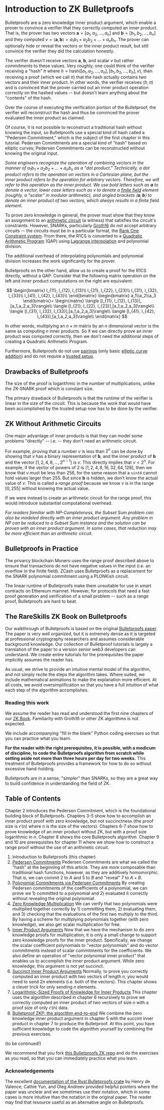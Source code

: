 # Introduction to ZK Bulletproofs

Bulletproofs are a zero knowledge inner product argument, which enable a prover to convince a verifier that they correctly computed an inner product. That is, the prover has two vectors $\mathbf{a} = [a_1, a_2, \dots, a_n]$ and $\mathbf{b} = [b_1, b_2, \dots, b_n]$ and they computed $v = \langle\mathbf{a},\mathbf{b}\rangle=a_1b_1+a_2b_2 + \dots +a_nb_n$. The prover can optionally hide or reveal the vectors or the inner product result, but still convince the verifier they did the calculation honestly.

The verifier doesn't receive vectors $\mathbf{a}$, $\mathbf{b}$, and scalar $v$ but rather *commitments* to these values. Very roughly, one could think of the verifier receiving a "hash" $h$ where $h = \mathsf{hash}([a_1, a_2, \dots, a_n],[b_1, b_2, \dots, b_n],v)$, then receiving a proof (which we call $\pi$) that the hash actually contains two vectors and their inner product. In other words, the verifier receives $(h, \pi)$ and is convinced that the prover carried out an inner product operation correctly on the hashed values -- but doesn't learn anything about the "contents" of the hash.

Over the course of executing the verification portion of the Bulletproof, the verifier will reconstruct the hash and thus be convinced the prover evaluated the inner product as claimed.

Of course, it is not possible to reconstruct a traditional hash without knowing the input, so Bulletproofs use a special kind of hash called a "Pedersen Commitment," which is the subject of the first chapter in this tutorial. Pedersen Commitments are a special kind of "hash" based on elliptic curves; Pedersen Commitments can be reconstructed without knowing the original input.

*Some engineers recognize the operation of combining vectors in the manner of $a_1b_1+a_2b_2 + \dots +a_nb_n$ as a "dot product." Technically, a dot product refers to the operation on vectors in a Cartesian plane, but the inner product refers to the operation for arbitrary vectors. Therefore, we will refer to this operation as the inner product. We use bold letters such as $\mathbf{a}$ to denote a vector, lower case letters such as $v$ to denote a [finite field](https://www.rareskills.io/post/finite-fields) element (roughly, a "scalar" in modular arithmetic), and angled brackets $\langle\mathbf{a},\mathbf{b}\rangle$ to denote an inner product of two vectors, which always results in a finite field element.*

To prove zero knowledge in general, the prover must show that they know an assignment to an [arithmetic circuit](https://www.rareskills.io/post/arithmetic-circuit) (a witness) that satisfies the circuit's constraints. However, SNARKs, particularly [Groth16](https://www.rareskills.io/post/groth16) do not accept arbitrary circuits -- the circuits must be in a particular format, the [Rank One Constraint system](https://www.rareskills.io/post/rank-1-constraint-system). From there, the R1CS is converted to a [Quadratic Arithmetic Program](https://www.rareskills.io/post/quadratic-arithmetic-program) (QAP) using [Lagrange interpolation](https://www.rareskills.io/post/python-lagrange-interpolation) and polynomial division.

The additional overhead of interpolating polynomials and polynomial division increases the work significantly for the prover.

Bulletproofs on the other hand, allow us to create a proof for the R1CS directly, without a QAP. Consider that the following matrix operation on the left and inner product computations on the right are equivalent:

$$
\begin{bmatrix}
l_{11}, l_{12}, l_{13}\\
l_{21}, l_{22}, l_{23}\\
l_{31}, l_{32}, l_{33}\\
l_{41}, l_{42}, l_{43}\\
\end{bmatrix}
\begin{bmatrix}
a_1\\a_2\\a_3
\end{bmatrix}=
\begin{matrix}
\langle [l_{11}, l_{12}, l_{13}],[a_1,a_2,a_3]\rangle\\
\langle [l_{21}, l_{22}, l_{23}],[a_1,a_2,a_3]\rangle\\
\langle [l_{31}, l_{32}, l_{33}],[a_1,a_2,a_3]\rangle\\
\langle [l_{41}, l_{42}, l_{43}],[a_1,a_2,a_3]\rangle\\
\end{matrix}
$$

In other words, multiplying an $n \times m$ matrix by an $n$ dimensional vector is the same as computing $n$ inner products. So if we can directly prove an inner product was computed correctly, then we don't need the additional steps of creating a Quadratic Arithmetic Program.

Furthermore, Bulletproofs do not use [pairings](https://www.rareskills.io/post/bilinear-pairing) (only basic [elliptic curve addition](https://www.rareskills.io/post/elliptic-curve-addition)) and do not require a [trusted setup](https://www.rareskills.io/post/trusted-setup).

## Drawbacks of Bulletproofs
The size of the proof is logarithmic in the number of multiplications, unlike the ZK-SNARK proof which is constant size.

The primary drawback of Bulletproofs is that the runtime of the verifier is linear in the size of the circuit. This is because the work that would have been accomplished by the trusted setup now has to be done by the verifier.

## ZK Without Arithmetic Circuits
One major advantage of inner products is that they can model some problems "directly" -- i.e. -- they don't need an arithmetic circuit.

For example, proving that a number $v$ is less than $2^n$ can be done by showing that $v$ has a binary representation of $\mathbf{b}$, and the inner product of $\mathbf{b}$ and the vector $[1,2,4,8,...,2^{n-1}]$ is $v$. This directly implies that $v < 2^n$. For example, if the vector of powers of 2 is $[1,2,4,8,16,32,64,128]$, then we know that $v$ must be less than 256, for the same reason that a `uint8` cannot hold values larger than 255. But since $\mathbf{b}$ is hidden, we don't know the actual value of $v$. This is called a *range proof* because we know $v$ is in the range $[0,255]$ without knowing the actual value.

If we were instead to create an arithmetic circuit for the range proof, this would introduce substantial computational overhead.

*For readers familiar with NP-Completeness, the Subset Sum problem can also be modeled directly with an inner product argument. Any problem in NP can be reduced to a Subset Sum instance and the solution can be proven with an inner product argument. In some cases, that reduction may be more efficient than an arithmetic circuit.*

## Bulletproofs in Practice
The privarcy blockchain Monero uses the range proof described above to ensure that transactions do not have negative values in the input (i.e. an overflow in the finite field). ZCash uses Bulletproofs as a replacement for the SNARK polynomial commitment using a PLONKish circuit.

The linear runtime of Bulletproofs make them unsuitable for use in smart contracts on Ethereum mainnet. However, for protocols that need a fast proof generation and verification of a small problem -- such as a range proof, Bulletproofs are hard to beat.

## The RareSkills ZK Book on Bulletproofs
Our walkthrough of Bulletproofs is based on the original [Bulletproofs paper](https://eprint.iacr.org/2017/1066.pdf). The paper is very well organized, but it is extremely dense as it is targeted at professional cryptography researchers and assumes considerable background knowledge. Our collection of Bulletproof tutorials is largely a translation of the paper to a version senior web3 developers can understand. We create entire tutorials for the prerequisites the paper implicitly assumes the reader has.

As usual, we strive to provide an intuitive mental model of the algorithm, and not simply recite the steps the algorithm takes. Where suited, we include mathematical animations to make the explanation more efficient. At all costs, we avoid oversimplification so that you have a full intuition of what each step of the algorithm accomplishes.

### Reading this work
We assume the reader has read and understood the first nine chapters of our [ZK Book](https://www.rareskills.io/zk-book). Familiarity with Groth16 or other ZK algorithms is not expected.

We include accompanying "fill in the blank" Python coding exercises so that you can practice what you learn.

**For the reader with the right prerequisites, it is possible, with a modicum of discipline, to code the Bulletproofs algorithm from scratch while setting aside not more than three hours per day for two weeks.** This treatment of Bulletproofs provides a framework for how to do so without excessive hand-holding.

Bulletproofs are in a sense, "simpler" than SNARKs, so they are a great way to build confidence in understanding the field of ZK.

## Table of Contents
Chapter 2 introduces the Pedersen Commitment, which is the foundational building block of Bulletproofs. Chapters 3-5 show how to accomplish an inner product proof with zero knowledge, but not succinctness (the proof size is $\mathcal{O}(n)$ where $n$ is the size of the vectors). Chapters 6-7 show how to prove knowledge of an inner product without ZK, but with a proof size logarithmic in $n$. Chapter 8 shows the core Bulletproofs algorithm. Chapter 9 and 10 are prerequisites for chapter 11 where we show how to construct a range proof without the use of an arithmetic circuit.

1. Introduction to Bulletproofs (this chapter)
2. [Pedersen Commitments](https://www.rareskills.io/post/pedersen-commitment) Pedersen Commitments are what we called the "hash" at the beginning of this article. They are more composable than traditional hash functions, however, as they are additively homomorphic. That is, we can commit 2 to $A$ and 5 to $B$ and "reveal" 7 to $A + B$.
3. [Polynomial Commitments via Pedersen Commitments](https://www.rareskills.io/post/pedersen-polynomial-commitment) By creating Pedersen commitments of the coefficients of a polynomial, we can prove we 1) committed to a polynomial and 2) evaluated it correctly without revealing the original polynomial.
4. [Zero Knowledge Multiplication](https://www.rareskills.io/post/zk-multiplication) We can verify that two polynomials were multiplied together correctly by 1) committing them, 2) evaluating them, and 3) checking that the evaluations of the first two multiply to the third. By having a scheme for multiplying polynomials together (with zero knowledge), we also get scalar multiplication for free.
5. [Inner Product Arguments](https://www.rareskills.io/post/inner-product-argument) Now that we have the mechanism to do zero knowledge proofs for multiplication, it is only a small change to support zero knowledge proofs for the inner product. Specifically, we change the scalar coefficient polynomials to "vector polynomials" and do vector commitments instead of scalar commitments for the coefficients. We also define an operation of "vector polynomial inner product" that enables us to accomplish the inner product argument. While zero knowledge, this argument is not yet succinct.
6. [Succinct Inner Product Arguments](https://www.rareskills.io/post/outer-product-inner-product) Normally, to prove you correctly computed an inner product with two vectors of length $n$, you would need to send $2n$ elements (i.e. both of the vectors). This chapter shows a clever trick for only sending $n$ elements.
7. [Logarithmic-Sized Proofs of Knowledge for Inner Products](https://www.rareskills.io/post/log-n-vector-commitment-proof) This chapter uses the algorithm described in chapter 6 recursively to prove we correctly computed an inner product of two vectors of size $n$ with a proof size of only $\mathcal{O}(n)$ data.
8. [Bulletproof ZKP: the algorithm end-to-end](https://www.rareskills.io/post/bulletproofs-zkp) We combine the zero knowledge inner product argument in chapter 5 with the succint inner product in chapter 7 to produce the Bulletproof. At this point, you have sufficient knowledge to code the algorithm yourself by combining the previous exercises.

(to be continued!)

We recommend that you fork [this Bulletproofs ZK repo](https://github.com/RareSkills/ZK-bulletproofs) and do the exercises as you read, so that you can immediately practice what you learn.

### Acknowledgements
The excellent [documentation of the Rust Bulletproofs crate](https://doc-internal.dalek.rs/bulletproofs/) by Henry de Valence, Cathie Yun, and Oleg Andreev provided helpful pointers where the paper was unclear and we sometimes use their notation, which in some cases is more intuitive than the notation in the original paper. The reader may find that resource useful as an alternative angle on Bulletproofs.
